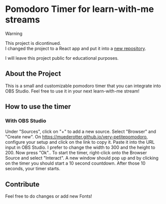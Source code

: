 # Pomodoro Timer for learn-with-me streams

> [!WARNING]  
> This project is dicontinued. \
> I changed the project to a React app and put it into a [new repository](https://github.com/muederotter/petitepomodoro/).

I will leave this project public for educational purposes.

## About the Project
This is a small and customizable pomodoro timer that you can integrate into OBS Studio. Feel free to use it in your next learn-with-me stream!

## How to use the timer
### With OBS Studio
Under "Sources", click on "+" to add a new source. Select "Browser" and "Create new". On https://muederotter.github.io/very-petitepomodoro, configure your setup and click on the link to copy it. Paste it into the URL input in OBS Studio. I prefer to change the width to 300 and the height to 200. Now press "Ok".. To start the timer, right-click onto the Browser Source and select "Interact". A new window should pop up and by clicking on the timer you should start a 10 second countdown. After those 10 seconds, your timer starts.

## Contribute
Feel free to do changes or add new Fonts!

